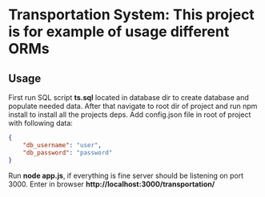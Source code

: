 # Transportation System: This project is for example of usage different ORMs


## Usage

First run SQL script **ts.sql** located in database dir to create database and populate needed data.
After that navigate to root dir of project and run npm install to install all the projects deps.
Add config.json file in root of project with following data:
```json
{
    "db_username": "user",
    "db_password": "password"
}
```
Run **node app.js**, if everything is fine server should be listening on port 3000. Enter in browser **http://localhost:3000/transportation/**